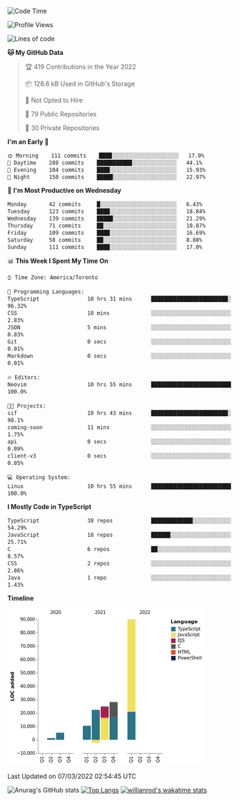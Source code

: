 <!--START_SECTION:waka-->
![Code Time](http://img.shields.io/badge/Code%20Time-174%20hrs%2025%20mins-blue)

![Profile Views](http://img.shields.io/badge/Profile%20Views-25-blue)

![Lines of code](https://img.shields.io/badge/From%20Hello%20World%20I%27ve%20Written-180%20Thousand%20lines%20of%20code-blue)

**🐱 My GitHub Data** 

> 🏆 419 Contributions in the Year 2022
 > 
> 📦 128.6 kB Used in GitHub's Storage 
 > 
> 🚫 Not Opted to Hire
 > 
> 📜 79 Public Repositories 
 > 
> 🔑 30 Private Repositories  
 > 
**I'm an Early 🐤** 

```text
🌞 Morning    111 commits    ████░░░░░░░░░░░░░░░░░░░░░   17.0% 
🌆 Daytime    288 commits    ███████████░░░░░░░░░░░░░░   44.1% 
🌃 Evening    104 commits    ████░░░░░░░░░░░░░░░░░░░░░   15.93% 
🌙 Night      150 commits    █████░░░░░░░░░░░░░░░░░░░░   22.97%

```
📅 **I'm Most Productive on Wednesday** 

```text
Monday       42 commits     █░░░░░░░░░░░░░░░░░░░░░░░░   6.43% 
Tuesday      123 commits    ████░░░░░░░░░░░░░░░░░░░░░   18.84% 
Wednesday    139 commits    █████░░░░░░░░░░░░░░░░░░░░   21.29% 
Thursday     71 commits     ██░░░░░░░░░░░░░░░░░░░░░░░   10.87% 
Friday       109 commits    ████░░░░░░░░░░░░░░░░░░░░░   16.69% 
Saturday     58 commits     ██░░░░░░░░░░░░░░░░░░░░░░░   8.88% 
Sunday       111 commits    ████░░░░░░░░░░░░░░░░░░░░░   17.0%

```


📊 **This Week I Spent My Time On** 

```text
⌚︎ Time Zone: America/Toronto

💬 Programming Languages: 
TypeScript               10 hrs 31 mins      ████████████████████████░   96.32% 
CSS                      18 mins             ░░░░░░░░░░░░░░░░░░░░░░░░░   2.83% 
JSON                     5 mins              ░░░░░░░░░░░░░░░░░░░░░░░░░   0.83% 
Git                      0 secs              ░░░░░░░░░░░░░░░░░░░░░░░░░   0.01% 
Markdown                 0 secs              ░░░░░░░░░░░░░░░░░░░░░░░░░   0.01%

🔥 Editors: 
Neovim                   10 hrs 55 mins      █████████████████████████   100.0%

🐱‍💻 Projects: 
sif                      10 hrs 43 mins      ████████████████████████░   98.1% 
coming-soon              11 mins             ░░░░░░░░░░░░░░░░░░░░░░░░░   1.75% 
api                      0 secs              ░░░░░░░░░░░░░░░░░░░░░░░░░   0.09% 
client-v3                0 secs              ░░░░░░░░░░░░░░░░░░░░░░░░░   0.05%

💻 Operating System: 
Linux                    10 hrs 55 mins      █████████████████████████   100.0%

```

**I Mostly Code in TypeScript** 

```text
TypeScript               38 repos            █████████████░░░░░░░░░░░░   54.29% 
JavaScript               18 repos            ██████░░░░░░░░░░░░░░░░░░░   25.71% 
C                        6 repos             ██░░░░░░░░░░░░░░░░░░░░░░░   8.57% 
CSS                      2 repos             ░░░░░░░░░░░░░░░░░░░░░░░░░   2.86% 
Java                     1 repo              ░░░░░░░░░░░░░░░░░░░░░░░░░   1.43%

```


**Timeline**

![Chart not found](https://raw.githubusercontent.com/wise-introvert/wise-introvert/master/charts/bar_graph.png) 


 Last Updated on 07/03/2022 02:54:45 UTC
<!--END_SECTION:waka-->

![Anurag's GitHub stats](https://github-readme-stats.vercel.app/api?username=wise-introvert&count_private=true&show_icons=true)
[![Top Langs](https://github-readme-stats.vercel.app/api/top-langs/?username=wise-introvert&langs_count=10)](https://github.com/anuraghazra/github-readme-stats)
[![willianrod's wakatime stats](https://github-readme-stats.vercel.app/api/wakatime?username=wiseintrovert)](https://github.com/anuraghazra/github-readme-stats)
